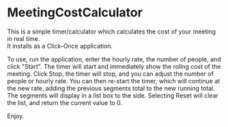 # MeetingCostCalculator
This is a simple timer/calculator which calculates the cost of your meeting in real time.  
It installs as a Click-Once application.  

To use, run the application, enter the hourly rate, the number of people, and click "Start".  The timer will start and immediately show the rollng cost of the meeting.  Click Stop, the timer will stop, and you can adjust the number of people or hourly rate.  You can then re-start the timer, which will continue at the new rate, adding the previous segments total to the new running total.  The segments will display in a list box to the side.  Selecting Reset will clear the list, and return the current value to 0.  

Enjoy.  

